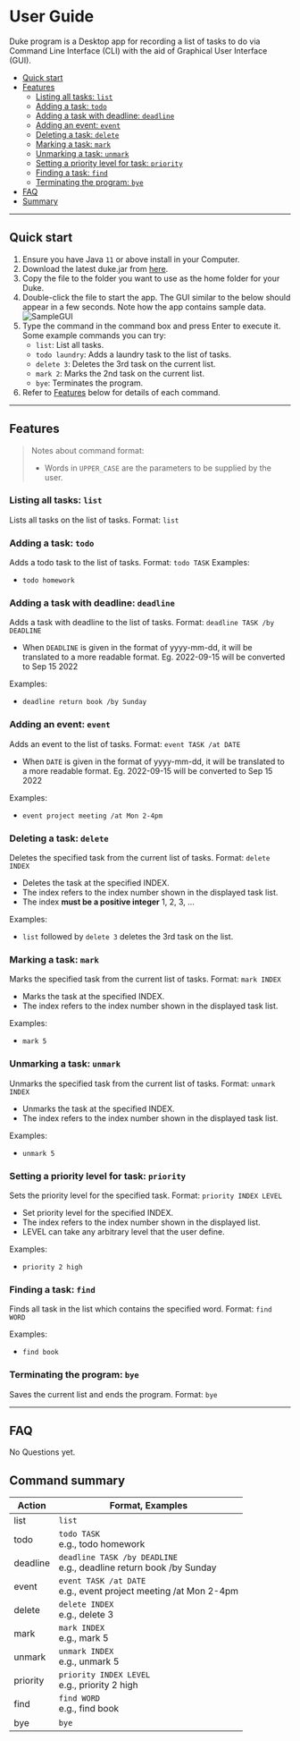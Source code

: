 # User Guide

Duke program is a Desktop app for recording a list of tasks to do via Command Line Interface (CLI) with the aid of
Graphical User Interface (GUI).

- [Quick start](http://shawnchew.github.io/ip/#quick-start)
- [Features](http://shawnchew.github.io/ip/#features)
    - [Listing all tasks: `list`](http://shawnchew.github.io/ip/#listing-all-tasks)
    - [Adding a task: `todo` ](http://shawnchew.github.io/ip/#adding-a-task)
    - [Adding a task with deadline: `deadline`](http://shawnchew.github.io/ip/#adding-a-task-with-deadline)
    - [Adding an event: `event`](http://shawnchew.github.io/ip/#)
    - [Deleting a task: `delete`](http://shawnchew.github.io/ip/#)
    - [Marking a task: `mark`](http://shawnchew.github.io/ip/#)
    - [Unmarking a task: `unmark`](http://shawnchew.github.io/ip/#)
    - [Setting a priority level for task: `priority`](http://shawnchew.github.io/ip/#)
    - [Finding a task: `find`](http://shawnchew.github.io/ip/#)
    - [Terminating the program: `bye`](http://shawnchew.github.io/ip/#)
- [FAQ](http://shawnchew.github.io/ip/#)
- [Summary](http://shawnchew.github.io/ip/#)
---

## Quick start
1. Ensure you have Java `11` or above install in your Computer.
2. Download the latest duke.jar from [here]().
3. Copy the file to the folder you want to use as the home folder for your Duke.
4. Double-click the file to start the app. The GUI similar to the below should appear in a few seconds.
   Note how the app contains sample data.
   ![SampleGUI](/SampleGUI.png)
5. Type the command in the command box and press Enter to execute it.
   Some example commands you can try:
    - `list`: List all tasks.
    - `todo laundry`: Adds a laundry task to the list of tasks.
    - `delete 3`: Deletes the 3rd task on the current list.
    - `mark 2`: Marks the 2nd task on the current list.
    - `bye`: Terminates the program.
6. Refer to [Features]() below for details of each command.
---

## Features
> Notes about command format:
> - Words in `UPPER_CASE` are the parameters to be supplied by the user.

### Listing all tasks: `list`
Lists all tasks on the list of tasks.
Format: `list`

### Adding a task: `todo`
Adds a todo task to the list of tasks.
Format: `todo TASK`
Examples:
- `todo homework`

### Adding a task with deadline: `deadline`
Adds a task with deadline to the list of tasks.
Format: `deadline TASK /by DEADLINE`
- When `DEADLINE` is given in the format of yyyy-mm-dd, it will be translated to
  a more readable format. Eg. 2022-09-15 will be converted to Sep 15 2022

Examples:
- `deadline return book /by Sunday`

### Adding an event: `event`
Adds an event to the list of tasks.
Format: `event TASK /at DATE`
- When `DATE` is given in the format of yyyy-mm-dd, it will be translated to
  a more readable format. Eg. 2022-09-15 will be converted to Sep 15 2022

Examples:
- `event project meeting /at Mon 2-4pm`

### Deleting a task: `delete`
Deletes the specified task from the current list of tasks.
Format: `delete INDEX`
- Deletes the task at the specified INDEX.
- The index refers to the index number shown in the displayed task list.
- The index **must be a positive integer** 1, 2, 3, …

Examples:
- `list` followed by `delete 3` deletes the 3rd task on the list.

### Marking a task: `mark`
Marks the specified task from the current list of tasks.
Format: `mark INDEX`
- Marks the task at the specified INDEX.
- The index refers to the index number shown in the displayed task list.

Examples:
- `mark 5`

### Unmarking a task: `unmark`
Unmarks the specified task from the current list of tasks.
Format: `unmark INDEX`
- Unmarks the task at the specified INDEX.
- The index refers to the index number shown in the displayed task list.

Examples:
- `unmark 5`

### Setting a priority level for task: `priority`
Sets the priority level for the specified task.
Format: `priority INDEX LEVEL`
- Set priority level for the specified INDEX.
- The index refers to the index number shown in the displayed list.
- LEVEL can take any arbitrary level that the user define.

Examples:
- `priority 2 high`

### Finding a task: `find`
Finds all task in the list which contains the specified word.
Format: `find WORD`

Examples:
- `find book`

### Terminating the program: `bye`
Saves the current list and ends the program.
Format: `bye`

---

## FAQ
No Questions yet.

## Command summary
| Action   | Format, Examples                                                        |
|----------|-------------------------------------------------------------------------|
| list     | `list`                                                                  |
| todo     | `todo TASK`<br/> e.g., todo homework                                    |
| deadline | `deadline TASK /by DEADLINE`<br/> e.g., deadline return book /by Sunday |
| event    | `event TASK /at DATE`<br/> e.g., event project meeting /at Mon 2-4pm    |
| delete   | `delete INDEX`<br/> e.g., delete 3                                      |
| mark     | `mark INDEX`<br/> e.g., mark 5                                          |
| unmark   | `unmark INDEX`<br/> e.g., unmark 5                                      |
| priority | `priority INDEX LEVEL`<br/> e.g., priority 2 high                       |
| find     | `find WORD`<br/> e.g., find book                                        |
| bye      | `bye`                                                                   |
